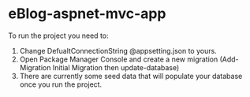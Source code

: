 # eBlog-aspnet-mvc-app
To run the project you need to:
 1. Change DefualtConnectionString @appsetting.json to yours.
 2. Open Package Manager Console and create a new migration (Add-Migration Initial Migration then update-database)
 3. There are currently some seed data that will populate your database once you run the project.
